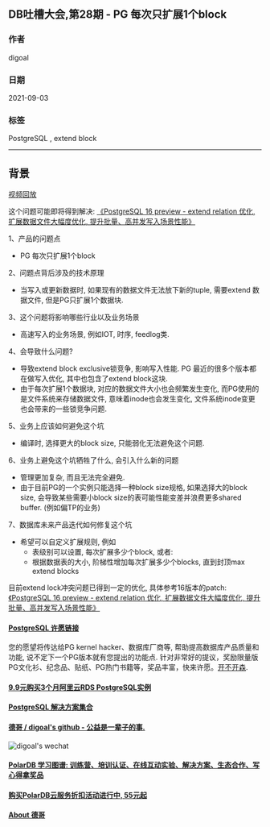 ## DB吐槽大会,第28期 - PG 每次只扩展1个block  
  
### 作者  
digoal  
  
### 日期  
2021-09-03  
  
### 标签  
PostgreSQL , extend block   
  
----  
  
## 背景  
[视频回放](https://www.bilibili.com/video/BV1Uq4y1U7JQ/)  
  
这个问题可能即将得到解决: [《PostgreSQL 16 preview - extend relation 优化, 扩展数据文件大幅度优化, 提升批量、高并发写入场景性能》](../202304/20230406_01.md)   
  
1、产品的问题点  
- PG 每次只扩展1个block  
  
2、问题点背后涉及的技术原理  
- 当写入或更新数据时, 如果现有的数据文件无法放下新的tuple, 需要extend 数据文件, 但是PG只扩展1个数据块.   
  
3、这个问题将影响哪些行业以及业务场景  
- 高速写入的业务场景, 例如IOT, 时序, feedlog类.   
  
4、会导致什么问题?  
- 导致extend block exclusive锁竞争, 影响写入性能. PG 最近的很多个版本都在做写入优化, 其中也包含了extend block这块.
- 由于每次扩展1个数据块, 对应的数据文件大小也会频繁发生变化, 而PG使用的是文件系统来存储数据文件, 意味着inode也会发生变化, 文件系统inode变更也会带来的一些锁竞争问题.    
  
5、业务上应该如何避免这个坑  
- 编译时, 选择更大的block size, 只能弱化无法避免这个问题.   
  
6、业务上避免这个坑牺牲了什么, 会引入什么新的问题  
- 管理更加复杂, 而且无法完全避免.   
- 由于目前PG的一个实例只能选择一种block size规格, 如果选择大的block size, 会导致某些需要小block size的表可能性能变差并浪费更多shared buffer. (例如偏TP的业务)  
  
7、数据库未来产品迭代如何修复这个坑  
- 希望可以自定义扩展规则, 例如  
    - 表级别可以设置, 每次扩展多少个block, 或者:   
    - 根据数据表的大小, 阶梯性增加每次扩展多少个blocks, 直到封顶max extend blocks  
    
目前extend lock冲突问题已得到一定的优化, 具体参考16版本的patch: [《PostgreSQL 16 preview - extend relation 优化, 扩展数据文件大幅度优化, 提升批量、高并发写入场景性能》](../202304/20230406_01.md)  
    
  
#### [PostgreSQL 许愿链接](https://github.com/digoal/blog/issues/76 "269ac3d1c492e938c0191101c7238216")
您的愿望将传达给PG kernel hacker、数据库厂商等, 帮助提高数据库产品质量和功能, 说不定下一个PG版本就有您提出的功能点. 针对非常好的提议，奖励限量版PG文化衫、纪念品、贴纸、PG热门书籍等，奖品丰富，快来许愿。[开不开森](https://github.com/digoal/blog/issues/76 "269ac3d1c492e938c0191101c7238216").  
  
  
#### [9.9元购买3个月阿里云RDS PostgreSQL实例](https://www.aliyun.com/database/postgresqlactivity "57258f76c37864c6e6d23383d05714ea")
  
  
#### [PostgreSQL 解决方案集合](https://yq.aliyun.com/topic/118 "40cff096e9ed7122c512b35d8561d9c8")
  
  
#### [德哥 / digoal's github - 公益是一辈子的事.](https://github.com/digoal/blog/blob/master/README.md "22709685feb7cab07d30f30387f0a9ae")
  
  
![digoal's wechat](../pic/digoal_weixin.jpg "f7ad92eeba24523fd47a6e1a0e691b59")
  
  
#### [PolarDB 学习图谱: 训练营、培训认证、在线互动实验、解决方案、生态合作、写心得拿奖品](https://www.aliyun.com/database/openpolardb/activity "8642f60e04ed0c814bf9cb9677976bd4")
  
  
#### [购买PolarDB云服务折扣活动进行中, 55元起](https://www.aliyun.com/activity/new/polardb-yunparter?userCode=bsb3t4al "e0495c413bedacabb75ff1e880be465a")
  
  
#### [About 德哥](https://github.com/digoal/blog/blob/master/me/readme.md "a37735981e7704886ffd590565582dd0")
  
